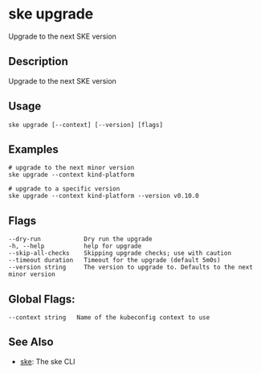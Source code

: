 # ske upgrade
Upgrade to the next SKE version

## Description
Upgrade to the next SKE version

## Usage
```
ske upgrade [--context] [--version] [flags]
```

## Examples
```
# upgrade to the next minor version
ske upgrade --context kind-platform

# upgrade to a specific version
ske upgrade --context kind-platform --version v0.10.0
```

## Flags
```
--dry-run            Dry run the upgrade
-h, --help           help for upgrade
--skip-all-checks    Skipping upgrade checks; use with caution
--timeout duration   Timeout for the upgrade (default 5m0s)
--version string     The version to upgrade to. Defaults to the next minor version
```


## Global Flags:
```
--context string   Name of the kubeconfig context to use
```

## See Also

* [ske](/ske/reference/ske-cli/reference/ske): The ske CLI

